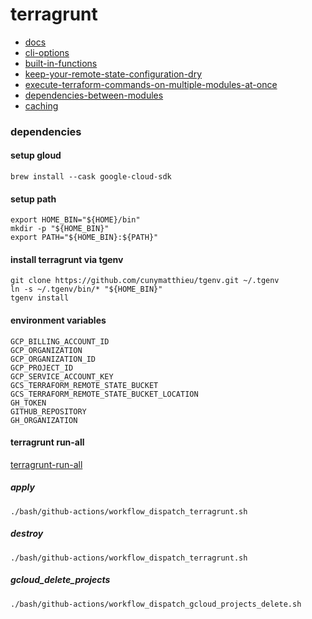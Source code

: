 # terragrunt

* [docs](https://terragrunt.gruntwork.io/docs/)
* [cli-options](https://terragrunt.gruntwork.io/docs/reference/cli-options/)
* [built-in-functions](https://terragrunt.gruntwork.io/docs/reference/built-in-functions/)
* [keep-your-remote-state-configuration-dry](https://terragrunt.gruntwork.io/docs/features/keep-your-remote-state-configuration-dry/)
* [execute-terraform-commands-on-multiple-modules-at-once](https://terragrunt.gruntwork.io/docs/features/execute-terraform-commands-on-multiple-modules-at-once/)
* [dependencies-between-modules](https://terragrunt.gruntwork.io/docs/features/execute-terraform-commands-on-multiple-modules-at-once/#dependencies-between-modules)
* [caching](https://terragrunt.gruntwork.io/docs/features/caching/)

### dependencies

#### setup gloud

```shell script
brew install --cask google-cloud-sdk
```

#### setup path

```
export HOME_BIN="${HOME}/bin"
mkdir -p "${HOME_BIN}"
export PATH="${HOME_BIN}:${PATH}"
```


#### install terragrunt via tgenv

```
git clone https://github.com/cunymatthieu/tgenv.git ~/.tgenv
ln -s ~/.tgenv/bin/* "${HOME_BIN}"
tgenv install
```

#### environment variables

```
GCP_BILLING_ACCOUNT_ID
GCP_ORGANIZATION
GCP_ORGANIZATION_ID
GCP_PROJECT_ID
GCP_SERVICE_ACCOUNT_KEY
GCS_TERRAFORM_REMOTE_STATE_BUCKET
GCS_TERRAFORM_REMOTE_STATE_BUCKET_LOCATION
GH_TOKEN
GITHUB_REPOSITORY
GH_ORGANIZATION
```

#### terragrunt run-all

[terragrunt-run-all](https://github.com/neuralnetes/monorepo/actions/workflows/terragrunt-run-all.yaml)

##### apply

```shell script
./bash/github-actions/workflow_dispatch_terragrunt.sh
```

##### destroy

```shell script
./bash/github-actions/workflow_dispatch_terragrunt.sh
```

##### gcloud_delete_projects

```shell script
./bash/github-actions/workflow_dispatch_gcloud_projects_delete.sh